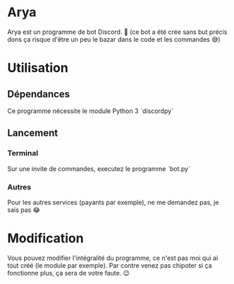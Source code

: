 # Arya
Arya est un programme de bot Discord. 🤖 
(ce bot a été crée sans but précis dons ça risque d'être
 un peu le bazar dans le code et les commandes 😅)

# Utilisation
## Dépendances
Ce programme nécessite le module Python 3 ˋdiscordpyˋ
## Lancement
### Terminal
Sur une invite de commandes, executez le programme ˋbot.pyˋ
### Autres
Pour les autres services (payants par exemple), ne me demandez pas, je sais pas 😂
# Modification
Vous pouvez modifier l'intégralité du programme, 
ce n'est pas moi qui ai tout créé (le module par exemple). 
Par contre venez pas chipoter si ça fonctionne plus, ça sera de votre faute. 😉